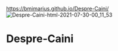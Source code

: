 https://bmimarius.github.io/Despre-Caini/
![Despre-Caini-html-2021-07-30-00_11_53](https://user-images.githubusercontent.com/54853098/127569294-f3461a1c-ef5f-4526-9d84-679239a0e56d.jpg)
# Despre-Caini
